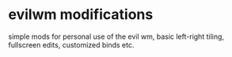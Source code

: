 # evilwm modifications

simple mods for personal use of the evil wm, basic left-right tiling, fullscreen edits, customized binds etc.
